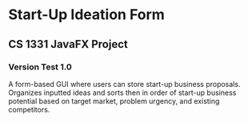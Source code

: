 # Start-Up Ideation Form
## CS 1331 JavaFX Project
### Version Test 1.0

A form-based GUI where users can store start-up business proposals. Organizes inputted ideas and sorts then in order of start-up business potential based on target market, problem urgency, and existing competitors.
